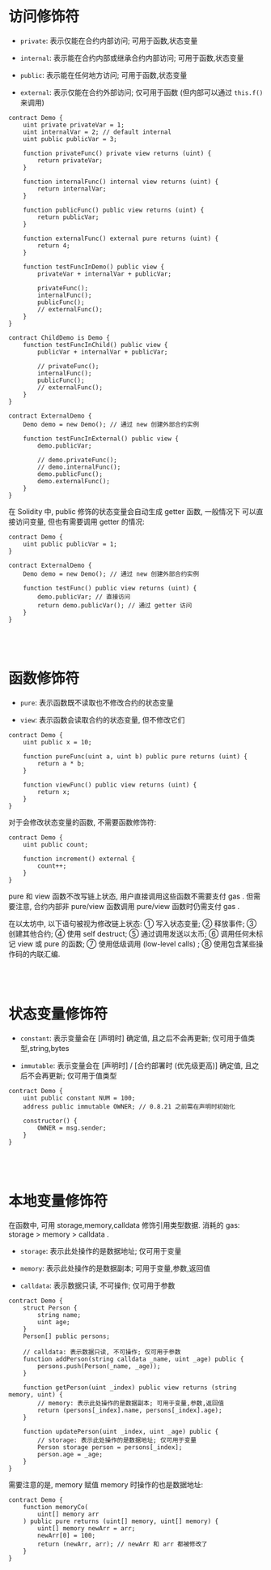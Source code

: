 # 访问修饰符

-   `private`: 表示仅能在合约内部访问; 可用于函数,状态变量

-   `internal`: 表示能在合约内部或继承合约内部访问; 可用于函数,状态变量

-   `public`: 表示能在任何地方访问; 可用于函数,状态变量

-   `external`: 表示仅能在合约外部访问; 仅可用于函数 (但内部可以通过 `this.f()` 来调用)

```solidity
contract Demo {
    uint private privateVar = 1;
    uint internalVar = 2; // default internal
    uint public publicVar = 3;

    function privateFunc() private view returns (uint) {
        return privateVar;
    }

    function internalFunc() internal view returns (uint) {
        return internalVar;
    }

    function publicFunc() public view returns (uint) {
        return publicVar;
    }

    function externalFunc() external pure returns (uint) {
        return 4;
    }

    function testFuncInDemo() public view {
        privateVar + internalVar + publicVar;

        privateFunc();
        internalFunc();
        publicFunc();
        // externalFunc();
    }
}

contract ChildDemo is Demo {
    function testFuncInChild() public view {
        publicVar + internalVar + publicVar;

        // privateFunc();
        internalFunc();
        publicFunc();
        // externalFunc();
    }
}

contract ExternalDemo {
    Demo demo = new Demo(); // 通过 new 创建外部合约实例

    function testFuncInExternal() public view {
        demo.publicVar;

        // demo.privateFunc();
        // demo.internalFunc();
        demo.publicFunc();
        demo.externalFunc();
    }
}
```

在 Solidity 中, public 修饰的状态变量会自动生成 getter 函数, 一般情况下 可以直接访问变量, 但也有需要调用 getter 的情况:

```solidity
contract Demo {
    uint public publicVar = 1;
}

contract ExternalDemo {
    Demo demo = new Demo(); // 通过 new 创建外部合约实例

    function testFunc() public view returns (uint) {
        demo.publicVar; // 直接访问
        return demo.publicVar(); // 通过 getter 访问
    }
}
```

<br><br>

# 函数修饰符

-   `pure`: 表示函数既不读取也不修改合约的状态变量

-   `view`: 表示函数会读取合约的状态变量, 但不修改它们

```solidity
contract Demo {
    uint public x = 10;

    function pureFunc(uint a, uint b) public pure returns (uint) {
        return a * b;
    }

    function viewFunc() public view returns (uint) {
        return x;
    }
}
```

对于会修改状态变量的函数, 不需要函数修饰符:

```solidity
contract Demo {
    uint public count;

    function increment() external {
        count++;
    }
}
```

pure 和 view 函数不改写链上状态, 用户直接调用这些函数不需要支付 gas . 但需要注意, 合约内部非 pure/view 函数调用 pure/view 函数时仍需支付 gas .

在以太坊中, 以下语句被视为修改链上状态: ① 写入状态变量; ② 释放事件; ③ 创建其他合约; ④ 使用 self destruct; ⑤ 通过调用发送以太币; ⑥ 调用任何未标记 view 或 pure 的函数; ⑦ 使用低级调用 (low-level calls) ; ⑧ 使用包含某些操作码的内联汇编.

<br><br>

# 状态变量修饰符

-   `constant`: 表示变量会在 [声明时] 确定值, 且之后不会再更新; 仅可用于值类型,string,bytes

-   `immutable`: 表示变量会在 [声明时] / [合约部署时 (优先级更高)] 确定值, 且之后不会再更新; 仅可用于值类型

```solidity
contract Demo {
    uint public constant NUM = 100;
    address public immutable OWNER; // 0.8.21 之前需在声明时初始化

    constructor() {
        OWNER = msg.sender;
    }
}
```

<br><br>

# 本地变量修饰符

在函数中, 可用 storage,memory,calldata 修饰引用类型数据. 消耗的 gas: storage > memory > calldata .

-   `storage`: 表示此处操作的是数据地址; 仅可用于变量

-   `memory`: 表示此处操作的是数据副本; 可用于变量,参数,返回值

-   `calldata`: 表示数据只读, 不可操作; 仅可用于参数

```solidity
contract Demo {
    struct Person {
        string name;
        uint age;
    }
    Person[] public persons;

    // calldata: 表示数据只读, 不可操作; 仅可用于参数
    function addPerson(string calldata _name, uint _age) public {
        persons.push(Person(_name, _age));
    }

    function getPerson(uint _index) public view returns (string memory, uint) {
        // memory: 表示此处操作的是数据副本; 可用于变量,参数,返回值
        return (persons[_index].name, persons[_index].age);
    }

    function updatePerson(uint _index, uint _age) public {
        // storage: 表示此处操作的是数据地址; 仅可用于变量
        Person storage person = persons[_index];
        person.age = _age;
    }
}
```

需要注意的是, memory 赋值 memory 时操作的也是数据地址:

```solidity
contract Demo {
    function memoryCo(
        uint[] memory arr
    ) public pure returns (uint[] memory, uint[] memory) {
        uint[] memory newArr = arr;
        newArr[0] = 100;
        return (newArr, arr); // newArr 和 arr 都被修改了
    }
}
```

<br><br>
